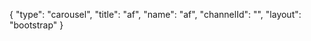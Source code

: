 {
    "type": "carousel",
    "title": "af",
    "name": "af",
    "channelId": "",
    "layout": "bootstrap"
}